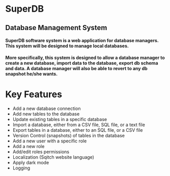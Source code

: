 # SuperDB
## Database Management System
#### SuperDB software system is a web application for database managers. This system will be designed to manage local databases.
#### More specifically, this system is designed to allow a database manager to create a new database, import data to the database, export db schema and data. A database manager will also be able to revert to any db snapshot he/she wants.


# Key Features
 * Add a new database connection
 * Add new tables to the database 
 * Update existing tables in a specific database
 * Import a database, either from a CSV file, SQL file, or a text file
 * Export tables in a database, either to an SQL file, or a CSV file
 * Version Control (snapshots) of tables in the database
 * Add a new user with a specific role
 * Add a new role
 * Add/edit roles permissions
 * Localization (Sqitch website language)
 * Apply dark mode
 * Logging



